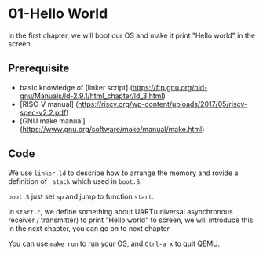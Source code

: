# 01-Hello World

In the first chapter, we will boot our OS and make it print "Hello world" in
the screen.

## Prerequisite

- basic knowledge of [linker script]
(https://ftp.gnu.org/old-gnu/Manuals/ld-2.9.1/html_chapter/ld_3.html)
- [RISC-V manual]
(https://riscv.org/wp-content/uploads/2017/05/riscv-spec-v2.2.pdf)
- [GNU make manual]
(https://www.gnu.org/software/make/manual/make.html)

## Code

We use `linker.ld` to describe how to arrange the memory and rovide a definition
of `_stack` which used in `boot.S`.

`boot.S` just set `sp` and jump to function `start`.

In `start.c`, we define something about UART(universal asynchronous receiver /
transmitter) to print "Hello world" to screen, we will introduce this in the
next chapter, you can go on to next chapter.

You can use `make run` to run your OS, and `Ctrl-a x` to quit QEMU.

